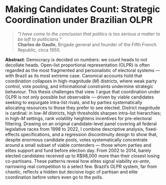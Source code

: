 # Making Candidates Count: Strategic Coordination under Brazilian OLPR

> *"I have come to the conclusion that politics is too serious a matter to be left to politicians."* <br>
> **Charles de Gaulle**, Brigade general and founder of the Fifth French Republic, circa 1950.

**Abstract**: Democracy is decided on numbers: we count heads to not decollate heads. Open-list proportional representation (OLPR) is often regarded as the most fragmented and personalistic of electoral systems — with Brazil as its most extreme case. Canonical accounts hold that coordination collapses in high-magnitude ($M$) districts, where weak party control, vote pooling, and informational constraints undermine strategic behaviour. This thesis challenges that view. I argue that coordination under OLPR is not only possible but observable — driven by viable candidates seeking to expurgate intra-list rivals, and by parties systematically allocating resources to those they prefer to see elected. District magnitude is cardinal: in low-$M$ districts, high thresholds sharpen intra-list hierarchies; in high-$M$ settings, rank volatility heightens incentives for pre-electoral filtering. Drawing on an original candidate-level panel covering all federal legislative races from 1998 to 2022, I combine descriptive analysis, fixed-effects specifications, and a regression discontinuity design to show that, despite enormous candidate pools, votes systematically concentrate around a small subset of viable contenders — those whom parties and elites support and fund before election day. From 2002 to 2014, barely elected candidates received up to R\$98,000 more than their closest losing co-partisans. These patterns reveal how elites signal viability *ex-ante*, narrowing real competition to a select few. Brazil’s OLPR system, far from chaotic, reflects a hidden but decisive logic of partisan and elite coordination before voters even go to the polls.

 

